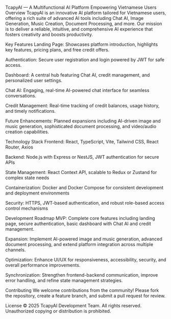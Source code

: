 TcapyAI — A Multifunctional AI Platform Empowering Vietnamese Users
Overview
TcapyAI is an innovative AI platform tailored for Vietnamese users, offering a rich suite of advanced AI tools including Chat AI, Image Generation, Music Creation, Document Processing, and more. Our mission is to deliver a reliable, intuitive, and comprehensive AI experience that fosters creativity and boosts productivity.

Key Features
Landing Page: Showcases platform introduction, highlights key features, pricing plans, and free credit offers.

Authentication: Secure user registration and login powered by JWT for safe access.

Dashboard: A central hub featuring Chat AI, credit management, and personalized user settings.

Chat AI: Engaging, real-time AI-powered chat interface for seamless conversations.

Credit Management: Real-time tracking of credit balances, usage history, and timely notifications.

Future Enhancements: Planned expansions including AI-driven image and music generation, sophisticated document processing, and video/audio creation capabilities.

Technology Stack
Frontend: React, TypeScript, Vite, Tailwind CSS, React Router, Axios

Backend: Node.js with Express or NestJS, JWT authentication for secure APIs

State Management: React Context API, scalable to Redux or Zustand for complex state needs

Containerization: Docker and Docker Compose for consistent development and deployment environments

Security: HTTPS, JWT-based authentication, and robust role-based access control mechanisms

Development Roadmap
MVP: Complete core features including landing page, secure authentication, basic dashboard with Chat AI and credit management.

Expansion: Implement AI-powered image and music generation, advanced document processing, and extend platform integration across multiple channels.

Optimization: Enhance UI/UX for responsiveness, accessibility, security, and overall performance improvements.

Synchronization: Strengthen frontend-backend communication, improve error handling, and refine state management strategies.

Contributing
We welcome contributions from the community! Please fork the repository, create a feature branch, and submit a pull request for review.

License
© 2025 TcapyAI Development Team. All rights reserved. Unauthorized copying or distribution is prohibited.
